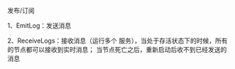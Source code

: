 发布/订阅

1、EmitLog：发送消息

2、ReceiveLogs：接收消息（运行多个 服务），当处于存活状态下的时候，所有的节点都可以接收到实时消息；
当节点死亡之后，重新启动后收不到已经发送的消息
